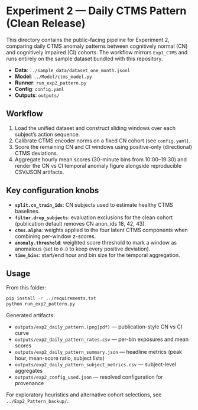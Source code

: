 # Experiment 2 — Daily CTMS Pattern (Clean Release)

This directory contains the public-facing pipeline for Experiment 2, comparing
daily CTMS anomaly patterns between cognitively normal (CN) and cognitively
impaired (CI) cohorts. The workflow mirrors `Exp1_CTMS` and runs entirely on the
sample dataset bundled with this repository.

- **Data**: `../sample_data/dataset_one_month.jsonl`
- **Model**: `../Model/ctms_model.py`
- **Runner**: `run_exp2_pattern.py`
- **Config**: `config.yaml`
- **Outputs**: `outputs/`

## Workflow
1. Load the unified dataset and construct sliding windows over each subject’s
   action sequence.
2. Calibrate CTMS encoder norms on a fixed CN cohort (see `config.yaml`).
3. Score the remaining CN and CI windows using positive-only (directional) CTMS
   deviations.
4. Aggregate hourly mean scores (30-minute bins from 10:00–19:30) and render the
   CN vs CI temporal anomaly figure alongside reproducible CSV/JSON artifacts.

## Key configuration knobs
- **`split.cn_train_ids`**: CN subjects used to estimate healthy CTMS baselines.
- **`filter.drop_subjects`**: evaluation exclusions for the clean cohort
  (publication default removes CN anon_ids 18, 42, 43).
- **`ctms.alpha`**: weights applied to the four latent CTMS components when
  combining per-window z-scores.
- **`anomaly.threshold`**: weighted score threshold to mark a window as anomalous
  (set to `0.0` to keep every positive deviation).
- **`time_bins`**: start/end hour and bin size for the temporal aggregation.

## Usage
From this folder:

```bash
pip install -r ../requirements.txt
python run_exp2_pattern.py
```

Generated artifacts:
- `outputs/exp2_daily_pattern.(png|pdf)` — publication-style CN vs CI curve
- `outputs/exp2_daily_pattern_rates.csv` — per-bin exposures and mean scores
- `outputs/exp2_daily_pattern_summary.json` — headline metrics (peak hour,
  mean-score ratio, subject lists)
- `outputs/exp2_daily_pattern_subject_metrics.csv` — subject-level aggregates
- `outputs/exp2_config_used.json` — resolved configuration for provenance

For exploratory heuristics and alternative cohort selections, see
`../Exp2_Pattern_backup/`.

